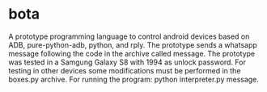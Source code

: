 # bota
A prototype programming language to control android devices based on ADB, pure-python-adb, python, and rply.
The prototype sends a whatsapp message following the code in the archive called message.
The prototype was tested in a Samgung Galaxy S8 with 1994 as unlock password. 
For testing in other devices some modifications must be performed in the boxes.py archive.
For running the program: python interpreter.py message.

